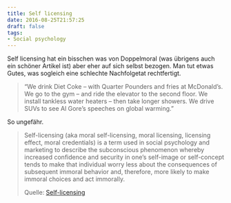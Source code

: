 ```yaml
---
title: Self licensing
date: 2016-08-25T21:57:25
draft: false
tags:
- Social psychology
---
```


Self licensing hat ein bisschen was von Doppelmoral (was übrigens auch ein schöner
Artikel ist) aber eher auf sich selbst bezogen. Man tut etwas Gutes, was
sogleich eine schlechte Nachfolgetat rechtfertigt.

> “We drink Diet Coke – with Quarter Pounders and fries at McDonald’s. We go
> to the gym – and ride the elevator to the second floor. We install tankless
> water heaters – then take longer showers. We drive SUVs to see Al Gore’s
> speeches on global warming.”

So ungefähr.


> Self-licensing (aka moral self-licensing, moral licensing, licensing
> effect, moral credentials) is a term used in social psychology and
> marketing to describe the subconscious phenomenon whereby increased
> confidence and security in one’s self-image or self-concept tends to make
> that individual worry less about the consequences of subsequent immoral
> behavior and, therefore, more likely to make immoral choices and act
> immorally.
>
> Quelle: [Self-licensing](https://en.wikipedia.org/wiki/Self-licensing)

